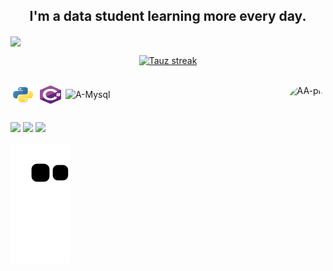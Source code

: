 <h2 align="center"> I'm a data student learning more every day.</h2>

 <img align="center" src="https://64.media.tumblr.com/324ecd4ef078020a355ddb8696e5d3d5/30907ba20864e25b-d7/s640x960/9a1a80663c95bb8f72ce73f8f6ca3ef08ab0e66c.gifv"/>
<p align="center">
    <a href="https://github.com/amandacordeiro">
        <img title="🔥 Get streak stats for your profile at git.io/streak-stats" alt="Tauz streak" src="https://github-readme-streak-stats.herokuapp.com/?user=amandacordeiro&theme=dracula&stroke=0000&background=060A0CD0"/>
    </a>
</p>

<div style="display: inline_block"><br>
  <img align="center" alt="A-Python" height="30" width="40" src="https://raw.githubusercontent.com/devicons/devicon/master/icons/python/python-original.svg">
  <img align="center" alt="A-Csharp" height="30" width="40" src="https://raw.githubusercontent.com/devicons/devicon/master/icons/csharp/csharp-original.svg">
  <img align="center" alt="A-Mysql" height="30" width="40" src="https://cdn.jsdelivr.net/gh/devicons/devicon/icons/mysql/mysql-original.svg">
  <img align="right" alt="AA-pic" height="150" style="border-radius:50px;" src="https://cdn.discordapp.com/attachments/898018194541920366/921191295244984320/ezgif.com-gif-maker_2.gif">
  
</div>

##

<div>
  <a href="https://www.instagram.com/amandacorrdeiro/" target="_blank"><img src="https://img.shields.io/badge/-Instagram-%23E4405F?style=for-the-badge&logo=instagram&logoColor=white" target="_blank"></a>
  <a href = "mailto:amandaduartefc@gmail.com"><img src="https://img.shields.io/badge/-Gmail-%23333?style=for-the-badge&logo=gmail&logoColor=white" target="_blank"></a>
  <a href="https://www.linkedin.com/in/amanda-cordeiro-649b37166/" target="_blank"><img src="https://img.shields.io/badge/-LinkedIn-%230077B5?style=for-the-badge&logo=linkedin&logoColor=white" target="_blank"></a>
 
   ![Snake animation](https://github.com/rafaballerini/rafaballerini/blob/output/github-contribution-grid-snake.svg)
 
</div>
